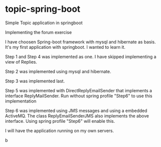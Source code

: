 # topic-spring-boot
Simple Topic application in springboot

Implementing the forum exercise

I have choosen Spring-boot framework with mysql and hibernate as basis. It's my first application with springboot. 
I wanted to learn it. 

Step 1 and Step 4 was implemented as one. I have skipped implementing a view of Replies.

Step 2 was implemented using mysql and hibernate.

Step 3 was implemented last.

Step 5 was implemented with DirectReplyEmailSender that implements a interface ReplyMailSender. 
Run without spring profile "Step6" to use this implementation

Step 6 was implemented using JMS messages and using a embedded ActiveMQ. The class ReplyEmailSenderJMS 
also implements the above interface. Using spring profile "Step6" will enable this. 

I will have the application running on my own servers.

b

